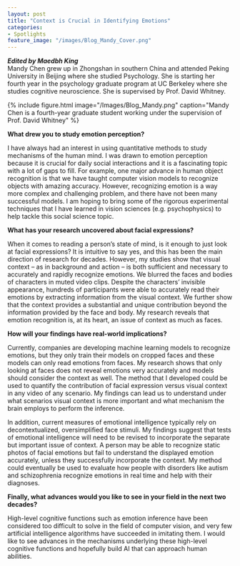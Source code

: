 ```yaml
---
layout: post
title: "Context is Crucial in Identifying Emotions"
categories: 
- Spotlights 
feature_image: "/images/Blog_Mandy_Cover.png"
---
```

***Edited by Maedbh King***<br/>
Mandy Chen grew up in Zhongshan in southern China and attended Peking University in Beijing where she studied Psychology. 
She is starting her fourth year in the psychology graduate program at UC Berkeley where she studies cognitive neuroscience. She 
is supervised by Prof. David Whitney. 

{% include figure.html image="/Images/Blog_Mandy.png" caption="Mandy Chen is a fourth-year graduate student working under the supervision of Prof. David Whitney" %}

**What drew you to study emotion perception?**

I have always had an interest in using quantitative methods to study mechanisms of the human mind. I was drawn to emotion perception because it is crucial for daily social interactions and it is a fascinating topic with a lot of gaps to fill. For example, one major advance in human object recognition is that we have taught computer vision models to recognize objects with amazing accuracy. However, recognizing emotion is a way more complex and challenging problem, and there have not been many successful models. I am hoping to bring some of the rigorous experimental techniques that I have learned in vision sciences (e.g. psychophysics) to help tackle this social science topic.

**What has your research uncovered about facial expressions?**

When it comes to reading a person’s state of mind, is it enough to just look at facial expressions? It is intuitive to say yes, and this has been the main direction of research for decades. However, my studies show that visual context – as in background and action – is both sufficient and necessary to accurately and rapidly recognize emotions. We blurred the faces and bodies of characters in muted video clips. Despite the characters’ invisible appearance, hundreds of participants were able to accurately read their emotions by extracting information from the visual context. We further show that the context provides a substantial and unique contribution beyond the information provided by the face and body. My research reveals that emotion recognition is, at its heart, an issue of context as much as faces.

**How will your findings have real-world implications?**

Currently, companies are developing machine learning models to recognize emotions, but they only train their models on cropped faces and these models can only read emotions from faces. My research shows that only looking at faces does not reveal emotions very accurately and models should consider the context as well. The method that I developed could be used to quantify the contribution of facial expression versus visual context in any video of any scenario. My findings can lead us to understand under what scenarios visual context is more important and what mechanism the brain employs to perform the inference.

In addition, current measures of emotional intelligence typically rely on decontextualized, oversimplified face stimuli. My findings suggest that tests of emotional intelligence will need to be revised to incorporate the separate but important issue of context. A person may be able to recognize static photos of facial emotions but fail to understand the displayed emotion accurately, unless they successfully incorporate the context. My method could eventually be used to evaluate how people with disorders like autism and schizophrenia recognize emotions in real time and help with their diagnoses.

**Finally, what advances would you like to see in your field in the next two decades?**

High-level cognitive functions such as emotion inference have been considered too difficult to solve in the field of computer vision, and very few artificial intelligence algorithms have succeeded in imitating them. I would like to see advances in the mechanisms underlying these high-level cognitive functions and hopefully build AI that can approach human abilities.
